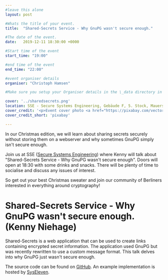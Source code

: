 ```yaml
---
#leave this alone
layout: post

#Whats the title of your event.
title:  "Shared-Secrets Service - Why GnuPG wasn't secure enough."

#The date of the event.
date:   2019-12-11 18:30:00 +0000

#Start time of the event
start_time: "19:00"

#end time of the event
end_time: "22:00"

#event organiser details
organiser: "Christoph Hamsen"

#Make sure you setup your Organiser details in the \_data directory in the organisers.yml file

cover: '../sharedsecrets.png'
location: SSE - Secure Systems Engineering, Gebäude F, 5. Stock, Mauerstraße 79, 10117 Berlin
cover_credit: '<p>Event cover photo <a href="https://pixabay.com/vectors/dangling-giving-hands-human-keys-2023222/">"Dangling Keys"</a><span> and <a href="https://pixabay.com/illustrations/background-christmas-vintage-old-1787033/">"Vintage Christmas Background"</a><span> from <a href="https://pixabay.com/">pixabay</a></span> is licensed under <a href="https://pixabay.com/service/license/" style="margin-right: 5px;">Pixabay License</a></p>'
cover_credit_short: 'pixabay'

---
```


In our Christmas edition, we will learn about sharing secrets securely without storing them on a webserver and why sometimes GnuPG simply isn't secure enough.

Join us at SSE ([Secure Systems Engineering](https://securesystems.de/)) where Kenny will talk about "Shared-Secrets Service - Why GnuPG wasn't secure enough". Doors will open at 18:30 with some drinks and snacks. There will be plenty of time to socialise and discuss any issues of interest.

So get out your best Christmas sweater and join our community of Berliners interested in everything around cryptography!

# Shared-Secrets Service - Why GnuPG wasn't secure enough. (Kenny Niehage)
Shared-Secrets is a web application that can be used to create links containing encrypted secret information. The application used GnuPG but was recently rewritten to use a custom message format. This talk delves into why GnuPG just wasn't secure enough.

The source code can be found on [GitHub](https://github.com/syseleven/shared-secrets). An example implementation is hosted by [SysEleven](https://secrets.syseleven.de/).

<br/>
<!--<a href=' https://www.eventbrite.co.uk/e/shared-secrets-service-why-gnupg-wasnt-secure-enough-tickets-83945622617?ref=estw' class="button button-primary">Register</a>-->
<div id="eventbrite-widget-container-83945622617"></div>

<script src="https://www.eventbrite.co.uk/static/widgets/eb_widgets.js"></script>

<script type="text/javascript">
    var exampleCallback = function() {
        console.log('Order complete!');
    };

    window.EBWidgets.createWidget({
        // Required
        widgetType: 'checkout',
        eventId: '83945622617',
        iframeContainerId: 'eventbrite-widget-container-83945622617',

        // Optional
        iframeContainerHeight: 425,  // Widget height in pixels. Defaults to a minimum of 425px if not provided
        onOrderComplete: exampleCallback  // Method called when an order has successfully completed
    });
</script>